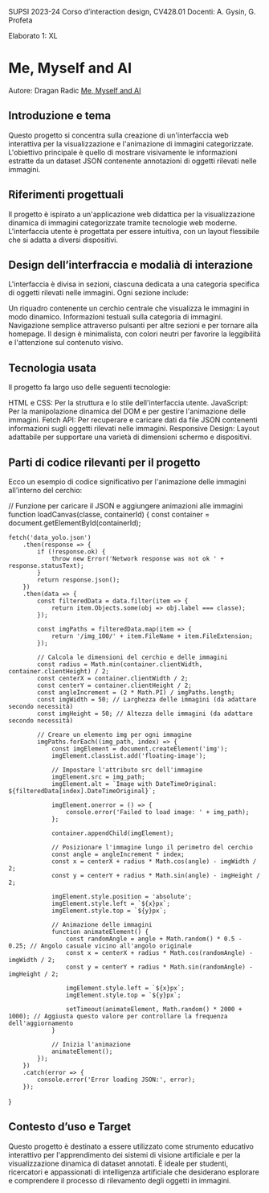 SUPSI 2023-24
Corso d’interaction design, CV428.01
Docenti: A. Gysin, G. Profeta

Elaborato 1: XL

# Me, Myself and AI

Autore: Dragan Radic
[Me, Myself and AI](https://imdragan.github.io/MeMyselfAI/)

## Introduzione e tema

Questo progetto si concentra sulla creazione di un'interfaccia web interattiva per la visualizzazione e l'animazione di immagini categorizzate. L'obiettivo principale è quello di mostrare visivamente le informazioni estratte da un dataset JSON contenente annotazioni di oggetti rilevati nelle immagini.

## Riferimenti progettuali

Il progetto è ispirato a un'applicazione web didattica per la visualizzazione dinamica di immagini categorizzate tramite tecnologie web moderne. L'interfaccia utente è progettata per essere intuitiva, con un layout flessibile che si adatta a diversi dispositivi.

## Design dell’interfraccia e modalià di interazione

L'interfaccia è divisa in sezioni, ciascuna dedicata a una categoria specifica di oggetti rilevati nelle immagini. Ogni sezione include:

Un riquadro contenente un cerchio centrale che visualizza le immagini in modo dinamico.
Informazioni testuali sulla categoria di immagini.
Navigazione semplice attraverso pulsanti per altre sezioni e per tornare alla homepage.
Il design è minimalista, con colori neutri per favorire la leggibilità e l'attenzione sul contenuto visivo.


## Tecnologia usata

Il progetto fa largo uso delle seguenti tecnologie:

HTML e CSS: Per la struttura e lo stile dell'interfaccia utente.
JavaScript: Per la manipolazione dinamica del DOM e per gestire l'animazione delle immagini.
Fetch API: Per recuperare e caricare dati da file JSON contenenti informazioni sugli oggetti rilevati nelle immagini.
Responsive Design: Layout adattabile per supportare una varietà di dimensioni schermo e dispositivi.

## Parti di codice rilevanti per il progetto

Ecco un esempio di codice significativo per l'animazione delle immagini all'interno del cerchio:

// Funzione per caricare il JSON e aggiungere animazioni alle immagini
function loadCanvas(classe, containerId) {
    const container = document.getElementById(containerId);

    fetch('data_yolo.json')
        .then(response => {
            if (!response.ok) {
                throw new Error('Network response was not ok ' + response.statusText);
            }
            return response.json();
        })
        .then(data => {
            const filteredData = data.filter(item => {
                return item.Objects.some(obj => obj.label === classe);
            });

            const imgPaths = filteredData.map(item => {
                return '/img_100/' + item.FileName + item.FileExtension;
            });

            // Calcola le dimensioni del cerchio e delle immagini
            const radius = Math.min(container.clientWidth, container.clientHeight) / 2;
            const centerX = container.clientWidth / 2;
            const centerY = container.clientHeight / 2;
            const angleIncrement = (2 * Math.PI) / imgPaths.length;
            const imgWidth = 50; // Larghezza delle immagini (da adattare secondo necessità)
            const imgHeight = 50; // Altezza delle immagini (da adattare secondo necessità)

            // Creare un elemento img per ogni immagine
            imgPaths.forEach((img_path, index) => {
                const imgElement = document.createElement('img');
                imgElement.classList.add('floating-image');

                // Impostare l'attributo src dell'immagine
                imgElement.src = img_path;
                imgElement.alt = `Image with DateTimeOriginal: ${filteredData[index].DateTimeOriginal}`;

                imgElement.onerror = () => {
                    console.error('Failed to load image: ' + img_path);
                };

                container.appendChild(imgElement);

                // Posizionare l'immagine lungo il perimetro del cerchio
                const angle = angleIncrement * index;
                const x = centerX + radius * Math.cos(angle) - imgWidth / 2;
                const y = centerY + radius * Math.sin(angle) - imgHeight / 2;

                imgElement.style.position = 'absolute';
                imgElement.style.left = `${x}px`;
                imgElement.style.top = `${y}px`;

                // Animazione delle immagini
                function animateElement() {
                    const randomAngle = angle + Math.random() * 0.5 - 0.25; // Angolo casuale vicino all'angolo originale
                    const x = centerX + radius * Math.cos(randomAngle) - imgWidth / 2;
                    const y = centerY + radius * Math.sin(randomAngle) - imgHeight / 2;

                    imgElement.style.left = `${x}px`;
                    imgElement.style.top = `${y}px`;

                    setTimeout(animateElement, Math.random() * 2000 + 1000); // Aggiusta questo valore per controllare la frequenza dell'aggiornamento
                }

                // Inizia l'animazione
                animateElement();
            });
        })
        .catch(error => {
            console.error('Error loading JSON:', error);
        });
}




## Contesto d’uso e Target

Questo progetto è destinato a essere utilizzato come strumento educativo interattivo per l'apprendimento dei sistemi di visione artificiale e per la visualizzazione dinamica di dataset annotati. È ideale per studenti, ricercatori e appassionati di intelligenza artificiale che desiderano esplorare e comprendere il processo di rilevamento degli oggetti in immagini.

